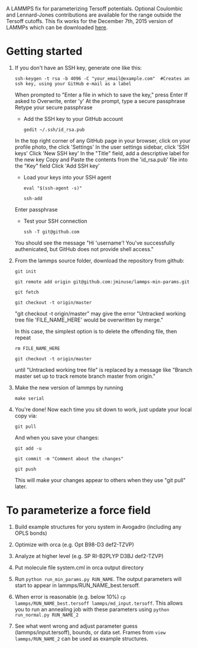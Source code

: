 A LAMMPS fix for parameterizing Tersoff potentials. Optional Coulombic and Lennard-Jones contributions are available for the range outside the Tersoff cutoffs. 
This fix works for the December 7th, 2015 version of LAMMPs which can be downloaded [here](http://lammps.sandia.gov/tars/lammps-7Dec15.tar.gz).  

# Getting started
	
1.	If you don't have an SSH key, generate one like this:

		ssh-keygen -t rsa -b 4096 -C "your_email@example.com"  #Creates an ssh key, using your GitHub e-mail as a label
		
	When prompted to "Enter a file in which to save the key," press Enter
	If asked to Overwrite, enter 'y'
	At the prompt, type a secure passphrase
	Retype your secure passphrase

	- Add the SSH key to your GitHub account  

		`gedit ~/.ssh/id_rsa.pub`
	
	In the top right corner of any GitHub page in your browser, click on your profile photo, the click 'Settings'
	In the user settings sidebar, click 'SSH keys'
	Click 'New SSH key'
	In the "Title" field, add a descriptive label for the new key
	Copy and Paste the contents from the 'id_rsa.pub' file into the "Key" field
	Click 'Add SSH key'

	- Load your keys into your SSH agent  
	
		```
		eval "$(ssh-agent -s)"
		
		ssh-add
		```
		
	Enter passphrase
	
	- Test your SSH connection  

		`ssh -T git@github.com`
		
	You should see the message "Hi 'username'! You've successfully authenicated, but GitHub does not provide shell access."

2.	From the lammps source folder, download the repository from github:
	
		git init
		
		git remote add origin git@github.com:jminuse/lammps-min-params.git
		
		git fetch
		
		git checkout -t origin/master

	"git checkout -t origin/master" may give the error "Untracked working tree file 'FILE_NAME_HERE' would be overwritten by merge."

	In this case, the simplest option is to delete the offending file, then repeat

		rm FILE_NAME_HERE

		git checkout -t origin/master 

	until "Untracked working tree file" is replaced by a message like "Branch master set up to track remote branch master from origin."

3.	Make the new version of lammps by running
	
		make serial

4. 	You're done! Now each time you sit down to work, just update your local copy via:

		git pull

	And when you save your changes:

		git add -u

		git commit -m "Comment about the changes"

		git push

	This will make your changes appear to others when they use "git pull" later.

# To parameterize a force field

1.	Build example structures for yoru system in Avogadro (including any OPLS bonds)

2.	Optimize with orca (e.g. Opt B98-D3 def2-TZVP)

3.	Analyze at higher level (e.g. SP RI-B2PLYP D3BJ def2-TZVP)

4.	Put molecule file system.cml in orca output directory

5.	Run `python run_min_params.py RUN_NAME`. The output parameters will start to appear in lammps/RUN_NAME_best.tersoff.

7.	When error is reasonable (e.g. below 10%) `cp lammps/RUN_NAME_best.tersoff lammps/md_input.tersoff`. This allows you to run an annealing job with these parameters using `python run_normal.py RUN_NAME_2`

9.	See what went wrong and adjust parameter guess (lammps/input.tersoff), bounds, or data set. Frames from `view lammps/RUN_NAME_2` can be used as example structures. 
